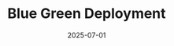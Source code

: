 ---
title : "Blue Green Deployment"
date: 2025-07-01
weight : 6
chapter : false
pre : " <b> 6. </b> "
---